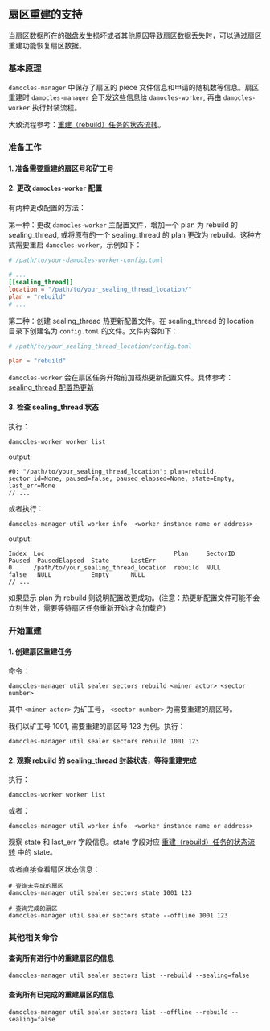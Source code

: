 ## 扇区重建的支持

当扇区数据所在的磁盘发生损坏或者其他原因导致扇区数据丢失时，可以通过扇区重建功能恢复扇区数据。

### 基本原理
`damocles-manager` 中保存了扇区的 piece 文件信息和申请的随机数等信息。扇区重建时 `damocles-manager` 会下发这些信息给 `damocles-worker`, 再由 `damocles-worker` 执行封装流程。


大致流程参考：[重建（rebuild）任务的状态流转](./11.%E4%BB%BB%E5%8A%A1%E7%8A%B6%E6%80%81%E6%B5%81%E8%BD%AC.md#%E9%87%8D%E5%BB%BA-rebuild-%E4%BB%BB%E5%8A%A1%E7%9A%84%E7%8A%B6%E6%80%81%E6%B5%81%E8%BD%AC)。

### 准备工作
#### 1. 准备需要重建的扇区号和矿工号
#### 2. 更改 `damocles-worker` 配置
有两种更改配置的方法：

第一种：更改 `damocles-worker` 主配置文件，增加一个 plan 为 rebuild 的 sealing_thread, 或将原有的一个 sealing_thread 的 plan 更改为 rebuild。这种方式需要重启 `damocles-worker`。示例如下：
```TOML
# /path/to/your-damocles-worker-config.toml

# ...
[[sealing_thread]]
location = "/path/to/your_sealing_thread_location/"
plan = "rebuild"
# ...
```

第二种：创建 sealing_thread 热更新配置文件。在 sealing_thread 的 location 目录下创建名为 `config.toml` 的文件。文件内容如下：
```TOML
# /path/to/your_sealing_thread_location/config.toml

plan = "rebuild"
```
`damocles-worker` 会在扇区任务开始前加载热更新配置文件。具体参考：[sealing_thread 配置热更新](./03.damocles-worker%E7%9A%84%E9%85%8D%E7%BD%AE%E8%A7%A3%E6%9E%90.md#sealing_thread-%E9%85%8D%E7%BD%AE%E7%83%AD%E6%9B%B4%E6%96%B0)

#### 3. 检查 sealing_thread 状态

执行：
```
damocles-worker worker list
```
output:
```
#0: "/path/to/your_sealing_thread_location"; plan=rebuild, sector_id=None, paused=false, paused_elapsed=None, state=Empty, last_err=None
// ...
```
或者执行：
```
damocles-manager util worker info  <worker instance name or address>
```
output:
```
Index  Loc                                    Plan     SectorID       Paused  PausedElapsed  State      LastErr
0      /path/to/your_sealing_thread_location  rebuild  NULL           false   NULL           Empty      NULL
// ...
```
如果显示 plan 为 rebuild 则说明配置改更成功。(注意：热更新配置文件可能不会立刻生效，需要等待扇区任务重新开始才会加载它)

### 开始重建
#### 1. 创建扇区重建任务
命令：
```
damocles-manager util sealer sectors rebuild <miner actor> <sector number>
```
其中 `<miner actor>` 为矿工号， `<sector number>` 为需要重建的扇区号。

我们以矿工号 1001, 需要重建的扇区号 123 为例。执行：
```
damocles-manager util sealer sectors rebuild 1001 123
```

#### 2. 观察 rebuild 的 sealing_thread 封装状态，等待重建完成
执行：
```
damocles-worker worker list
```
或者：
```
damocles-manager util worker info  <worker instance name or address>
```
观察 state 和 last_err 字段信息。state 字段对应 [重建（rebuild）任务的状态流转](./11.%E4%BB%BB%E5%8A%A1%E7%8A%B6%E6%80%81%E6%B5%81%E8%BD%AC.md#%E9%87%8D%E5%BB%BA-rebuild-%E4%BB%BB%E5%8A%A1%E7%9A%84%E7%8A%B6%E6%80%81%E6%B5%81%E8%BD%AC) 中的 state。

或者直接查看扇区状态信息：
```shell
# 查询未完成的扇区
damocles-manager util sealer sectors state 1001 123

# 查询完成的扇区
damocles-manager util sealer sectors state --offline 1001 123
```

### 其他相关命令
#### 查询所有进行中的重建扇区的信息
```
damocles-manager util sealer sectors list --rebuild --sealing=false
```

#### 查询所有已完成的重建扇区的信息
```
damocles-manager util sealer sectors list --offline --rebuild --sealing=false
```